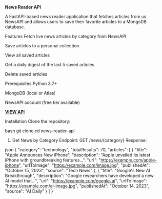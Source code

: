 

**News Reader API**

A FastAPI-based news reader application that fetches articles from us NewsAPI and allows users to save their favorite articles to a MongoDB database.

Features
Fetch live news articles by category from NewsAPI

Save articles to a personal collection

View all saved articles

Get a daily digest of the last 5 saved articles

Delete saved articles

Prerequisites
Python 3.7+

MongoDB (local or Atlas)

NewsAPI account (free tier available)

[**VIEW API**](https://news-reader-api.vercel.app/docs)

Installation
Clone the repository:

bash
git clone <your-repo-url>
cd news-reader-api

1. Get News by Category
Endpoint: GET /news/{category}
Response:

json
{
  "category": "technology",
  "totalResults": 70,
  "articles": [
    {
      "title": "Apple Announces New iPhone",
      "description": "Apple unveiled its latest iPhone with groundbreaking features...",
      "url": "https://example.com/apple-iphone",
      "urlToImage": "https://example.com/image.jpg",
      "publishedAt": "October 15, 2023",
      "source": "Tech News"
    },
    {
      "title": "Google's New AI Breakthrough",
      "description": "Google researchers have developed a new AI model that...",
      "url": "https://example.com/google-ai",
      "urlToImage": "https://example.com/ai-image.jpg",
      "publishedAt": "October 14, 2023",
      "source": "AI Daily"
    }
  ]
}





